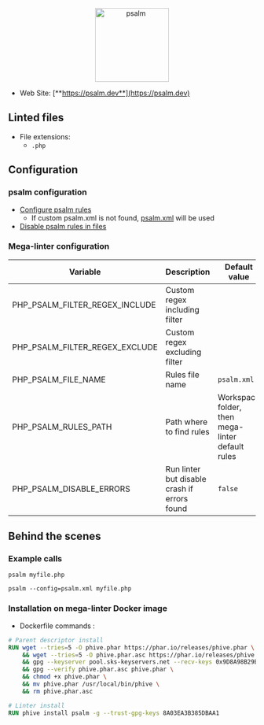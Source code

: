 <!-- markdownlint-disable MD033 MD041 -->
<!-- Generated by .automation/build.py, please do not update manually -->

<div align="center">
  <a href="https://psalm.dev" target="blank" title="Visit linter Web Site">
    <img src="https://i1.wp.com/phpmagazine.net/wp-content/uploads/2018/12/PsalmLogo.png?w=653&ssl=1" alt="psalm" height="150px">
  </a>
</div>

- Web Site: [**https://psalm.dev**](https://psalm.dev)

## Linted files

- File extensions:
  - `.php`

## Configuration

### psalm configuration

- [Configure psalm rules](https://psalm.dev/docs/running_psalm/configuration/)
  - If custom psalm.xml is not found, [psalm.xml](https://github.com/nvuillam/mega-linter/tree/master/TEMPLATES/psalm.xml) will be used
- [Disable psalm rules in files](https://psalm.dev/docs/running_psalm/dealing_with_code_issues/#docblock-suppression)

### Mega-linter configuration

| Variable | Description | Default value |
| ----------------- | -------------- | -------------- |
| PHP_PSALM_FILTER_REGEX_INCLUDE | Custom regex including filter |  |
| PHP_PSALM_FILTER_REGEX_EXCLUDE | Custom regex excluding filter |  |
| PHP_PSALM_FILE_NAME | Rules file name | `psalm.xml` |
| PHP_PSALM_RULES_PATH | Path where to find rules | Workspace folder, then mega-linter default rules |
| PHP_PSALM_DISABLE_ERRORS | Run linter but disable crash if errors found | `false` |

## Behind the scenes

### Example calls

```shell
psalm myfile.php
```

```shell
psalm --config=psalm.xml myfile.php
```


### Installation on mega-linter Docker image

- Dockerfile commands :
```dockerfile
# Parent descriptor install
RUN wget --tries=5 -O phive.phar https://phar.io/releases/phive.phar \
    && wget --tries=5 -O phive.phar.asc https://phar.io/releases/phive.phar.asc \
    && gpg --keyserver pool.sks-keyservers.net --recv-keys 0x9D8A98B29B2D5D79 \
    && gpg --verify phive.phar.asc phive.phar \
    && chmod +x phive.phar \
    && mv phive.phar /usr/local/bin/phive \
    && rm phive.phar.asc

# Linter install
RUN phive install psalm -g --trust-gpg-keys 8A03EA3B385DBAA1
```

